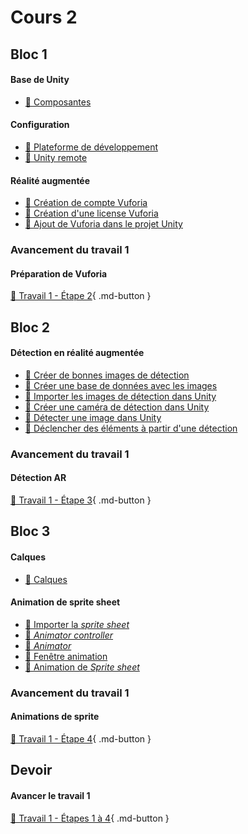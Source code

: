 # Cours 2

## Bloc 1
#### Base de Unity
- [📝 Composantes](./unity/composantes.md)       

#### Configuration
- [📝 Plateforme de développement](./installation/configuration.md) 
- [📝 Unity remote](./installation/unity-remote.md)   
       
#### Réalité augmentée
- [📝 Création de compte Vuforia](./realite-augmentee/compte_vuforia.md)
- [📝 Création d'une license Vuforia](./realite-augmentee/license_vuforia.md)
- [📝 Ajout de Vuforia dans le projet Unity](./realite-augmentee/vuforia_unity.md)

### Avancement du travail 1
#### Préparation de Vuforia
[💼 Travail 1 - Étape 2](https://tim-montmorency.com/compendium/582-401-realite-mixte/travaux/travail1.html#2-preparation-de-vuforia){ .md-button }     

## Bloc 2
#### Détection en réalité augmentée
- [📝 Créer de bonnes images de détection](./realite-augmentee/detection.md)
- [📝 Créer une base de données avec les images](./realite-augmentee/base_donnees.md)
- [📝 Importer les images de détection dans Unity](./realite-augmentee/importer_detection.md)
- [📝 Créer une caméra de détection dans Unity](./realite-augmentee/camera_detection.md)
- [📝 Détecter une image dans Unity](./realite-augmentee/detecter_image.md)
- [📝 Déclencher des éléments à partir d'une détection](./realite-augmentee/declencher_detection.md)

### Avancement du travail 1
#### Détection AR
[💼 Travail 1 - Étape 3](https://tim-montmorency.com/compendium/582-401-realite-mixte/travaux/travail1.html#3-creation-de-la-scene-jeu-detection-ar){ .md-button }     


## Bloc 3   
#### Calques
- [📝 Calques](./unity/sorting_layers.md)     

#### Animation de sprite sheet
- [📝 Importer la *sprite sheet*](./unity/anim_import.md)
- [📝 *Animator controller*](./unity/anim_controller.md)
- [📝 *Animator*](./unity/anim_animator.md)
- [📝 Fenêtre animation](./unity/fenetre_anim.md)
- [📝 Animation de *Sprite sheet*](./unity/animation.md)



### Avancement du travail 1       
#### Animations de sprite
[💼 Travail 1  - Étape 4](https://tim-montmorency.com/compendium/582-401-realite-mixte/travaux/travail1.html#4-creation-de-la-scene-jeu-animations){ .md-button }       
 

## Devoir 
#### Avancer le travail 1
[💼 Travail 1 - Étapes 1 à 4](https://tim-montmorency.com/compendium/582-401-realite-mixte/travaux/travail1.html){ .md-button }    
